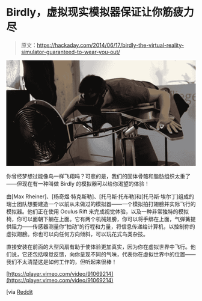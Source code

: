 # Birdly，虚拟现实模拟器保证让你筋疲力尽

> 原文：<https://hackaday.com/2014/06/17/birdly-the-virtual-reality-simulator-guaranteed-to-wear-you-out/>

![birdly](img/49036668f0173b813c92e87ba0e9c6f8.png)

你曾经梦想过能像鸟一样飞翔吗？可悲的是，我们的固体骨骼和脂肪组织太重了——但现在有一种叫做 Birdly 的模拟器可以给你渴望的体验！

由[Max Rheiner]、[杨奇煜·特克斯勒]、[托马斯·托布勒]和[托马斯·埃尔丁]组成的瑞士团队想要建造一个以前从未做过的模拟器——一个模拟拍打翅膀并实际飞行的模拟器。他们正在使用 Oculus Rift 来完成视觉体验，以及一种非常独特的模拟椅，你可以面朝下躺在上面。它有两个机械翅膀，你可以将手绑在上面，气弹簧提供阻力——传感器测量你“拍动”的行程和力量，将信息传递给计算机，以控制你的虚拟翅膀。你也可以向任何方向倾斜，可以玩花式鸟类杂技。

直接安装在前面的大型风扇有助于使体验更加真实，因为你在虚拟世界中飞行。他们说，它还包括嗅觉反馈，向你呈现不同的气味，代表你在虚拟世界中的位置——我们不太清楚这是如何工作的，但听起来很棒！

[https://player.vimeo.com/video/91069214](https://player.vimeo.com/video/91069214)

[via [Reddit](http://www.reddit.com/r/gaming/comments/287fhj/bird_simulator/)